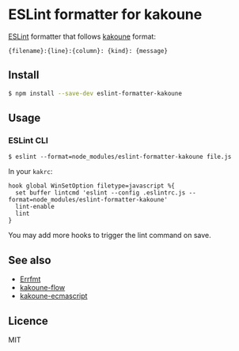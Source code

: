 # ESLint formatter for kakoune

[ESLint](http://eslint.org) formatter that follows [kakoune](https://github.com/mawww/kakoune/blob/master/rc/base/lint.kak) format:

```
{filename}:{line}:{column}: {kind}: {message}
```

## Install

```sh
$ npm install --save-dev eslint-formatter-kakoune
```

## Usage

### ESLint CLI

```
$ eslint --format=node_modules/eslint-formatter-kakoune file.js
```

In your `kakrc`:

```
hook global WinSetOption filetype=javascript %{
  set buffer lintcmd 'eslint --config .eslintrc.js --format=node_modules/eslint-formatter-kakoune'
  lint-enable
  lint
}
```

You may add more hooks to trigger the lint command on save.

## See also

- [Errfmt](https://github.com/mzanibelli/errfmt)
- [kakoune-flow](https://github.com/Delapouite/kakoune-flow)
- [kakoune-ecmascript](https://github.com/Delapouite/kakoune-ecmascript)

## Licence

MIT
